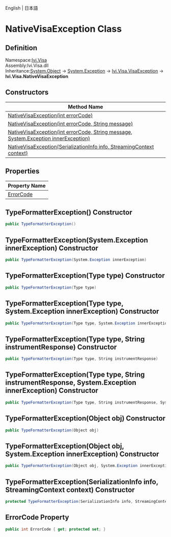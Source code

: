 English | 日本語

# NativeVisaException Class

## Definition
Namespace:[Ivi.Visa](Ivi.Visa.md)<BR>
Assembly:Ivi.Visa.dll<BR>
Inheritance:[System.Object](https://learn.microsoft.com/en-us/dotnet/api/system.object) -> [System.Exception](https://learn.microsoft.com/en-us/dotnet/api/system.exception) -> [Ivi.Visa.VisaException](Ivi.Visa.VisaException.md) -> **Ivi.Visa.NativeVisaException**

## Constructors

|Method Name|
|---|
|[NativeVisaException(int errorCode)](#NativeVisaExceptionint-errorCode-constructor)|
|[NativeVisaException(int errorCode, String message)](#NativeVisaExceptionint-errorCode-String-message-constructor)|
|[NativeVisaException(int errorCode, String message, System.Exception innerException)](#NativeVisaExceptionint-errorCode-String-message-SystemException-innerException-constructor)|
|[NativeVisaException(SerializationInfo info, StreamingContext context)](#NativeVisaExceptionSerializationInfo-info-StreamingContext-context-constructor)|

## Properties

|Property Name|
|---|
|[ErrorCode](#ErrorCode-Property)|

## TypeFormatterException() Constructor
```C#
public TypeFormatterException()
```
## TypeFormatterException(System.Exception innerException) Constructor
```C#
public TypeFormatterException(System.Exception innerException)
```
## TypeFormatterException(Type type) Constructor
```C#
public TypeFormatterException(Type type)
```
## TypeFormatterException(Type type, System.Exception innerException) Constructor
```C#
public TypeFormatterException(Type type, System.Exception innerException)
```
## TypeFormatterException(Type type, String instrumentResponse) Constructor
```C#
public TypeFormatterException(Type type, String instrumentResponse)
```
## TypeFormatterException(Type type, String instrumentResponse, System.Exception innerException) Constructor
```C#
public TypeFormatterException(Type type, String instrumentResponse, System.Exception innerException)
```
## TypeFormatterException(Object obj) Constructor
```C#
public TypeFormatterException(Object obj)
```
## TypeFormatterException(Object obj, System.Exception innerException) Constructor
```C#
public TypeFormatterException(Object obj, System.Exception innerException)
```
## TypeFormatterException(SerializationInfo info, StreamingContext context) Constructor
```C#
protected TypeFormatterException(SerializationInfo info, StreamingContext context)
```
## ErrorCode Property
```C#
public int ErrorCode { get; protected set; }
```

